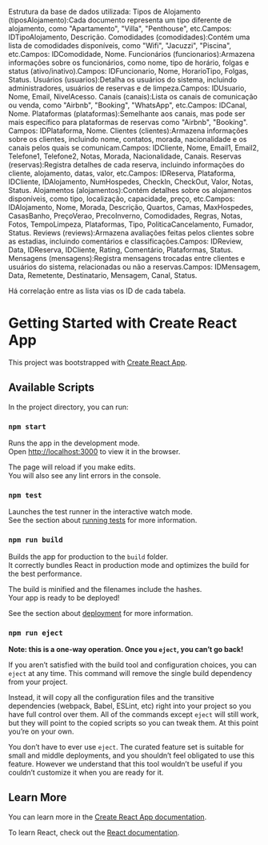 Estrutura da base de dados utilizada:
Tipos de Alojamento (tiposAlojamento):Cada documento representa um tipo diferente de alojamento, como "Apartamento", "Villa", "Penthouse", etc.Campos: IDTipoAlojamento, Descrição.
Comodidades (comodidades):Contém uma lista de comodidades disponíveis, como "Wifi", "Jacuzzi", "Piscina", etc.Campos: IDComodidade, Nome.
Funcionários (funcionarios):Armazena informações sobre os funcionários, como nome, tipo de horário, folgas e status (ativo/inativo).Campos: IDFuncionario, Nome, HorarioTipo, Folgas, Status.
Usuários (usuarios):Detalha os usuários do sistema, incluindo administradores, usuários de reservas e de limpeza.Campos: IDUsuario, Nome, Email, NivelAcesso.
Canais (canais):Lista os canais de comunicação ou venda, como "Airbnb", "Booking", "WhatsApp", etc.Campos: IDCanal, Nome.
Plataformas (plataformas):Semelhante aos canais, mas pode ser mais específico para plataformas de reservas como "Airbnb", "Booking".
Campos: IDPlataforma, Nome.
Clientes (clientes):Armazena informações sobre os clientes, incluindo nome, contatos, morada, nacionalidade e os canais pelos quais se comunicam.Campos: IDCliente, Nome, Email1, Email2, Telefone1, Telefone2, Notas, Morada, Nacionalidade, Canais.
Reservas (reservas):Registra detalhes de cada reserva, incluindo informações do cliente, alojamento, datas, valor, etc.Campos: IDReserva, Plataforma, IDCliente, IDAlojamento, NumHospedes, CheckIn, CheckOut, Valor, Notas, Status.
Alojamentos (alojamentos):Contém detalhes sobre os alojamentos disponíveis, como tipo, localização, capacidade, preço, etc.Campos: IDAlojamento, Nome, Morada, Descrição, Quartos, Camas, MaxHospedes, CasasBanho, PreçoVerao, PrecoInverno, Comodidades, Regras, Notas, Fotos, TempoLimpeza, Plataformas, Tipo, PoliticaCancelamento, Fumador, Status.
Reviews (reviews):Armazena avaliações feitas pelos clientes sobre as estadias, incluindo comentários e classificações.Campos: IDReview, Data, IDReserva, IDCliente, Rating, Comentário, Plataformas, Status.
Mensagens (mensagens):Registra mensagens trocadas entre clientes e usuários do sistema, relacionadas ou não a reservas.Campos: IDMensagem, Data, Remetente, Destinatario, Mensagem, Canal, Status.


Há correlação entre as lista vias os ID de cada tabela.








# Getting Started with Create React App

This project was bootstrapped with [Create React App](https://github.com/facebook/create-react-app).

## Available Scripts

In the project directory, you can run:

### `npm start`

Runs the app in the development mode.\
Open [http://localhost:3000](http://localhost:3000) to view it in the browser.

The page will reload if you make edits.\
You will also see any lint errors in the console.

### `npm test`

Launches the test runner in the interactive watch mode.\
See the section about [running tests](https://facebook.github.io/create-react-app/docs/running-tests) for more information.

### `npm run build`

Builds the app for production to the `build` folder.\
It correctly bundles React in production mode and optimizes the build for the best performance.

The build is minified and the filenames include the hashes.\
Your app is ready to be deployed!

See the section about [deployment](https://facebook.github.io/create-react-app/docs/deployment) for more information.

### `npm run eject`

**Note: this is a one-way operation. Once you `eject`, you can’t go back!**

If you aren’t satisfied with the build tool and configuration choices, you can `eject` at any time. This command will remove the single build dependency from your project.

Instead, it will copy all the configuration files and the transitive dependencies (webpack, Babel, ESLint, etc) right into your project so you have full control over them. All of the commands except `eject` will still work, but they will point to the copied scripts so you can tweak them. At this point you’re on your own.

You don’t have to ever use `eject`. The curated feature set is suitable for small and middle deployments, and you shouldn’t feel obligated to use this feature. However we understand that this tool wouldn’t be useful if you couldn’t customize it when you are ready for it.

## Learn More

You can learn more in the [Create React App documentation](https://facebook.github.io/create-react-app/docs/getting-started).

To learn React, check out the [React documentation](https://reactjs.org/).
